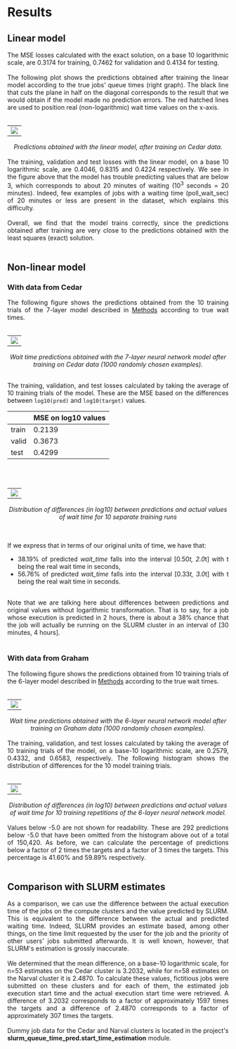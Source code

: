 # Results


## Linear model

<div align="justify">The MSE losses calculated with the exact solution, on a base 10 logarithmic scale, are 0.3174 for training, 0.7462 for validation and 0.4134 for testing. 
<br></br>
The following plot shows the predictions obtained after training the linear model according to the true jobs’ queue times (right graph). The black line that cuts the plane in half on the diagonal corresponds to the result that we would obtain if the model made no prediction errors. The red hatched lines are used to position real (non-logarithmic) wait time values on the x-axis.
<br></br>
<div align="center">
 <table>
  <tr>
   <td><img src="../results/plots/predictions_plot_all_linear.png">
   </td>
  </tr>
 </table>
 <i>Predictions obtained with the linear model, after training on Cedar data.
 </i>
</div>
<br>
The training, validation and test losses with the linear model, on a base 10 logarithmic scale, are 0.4046, 0.8315 and 0.4224 respectively. We see in the figure above that the model has trouble predicting values that are below 3, which corresponds to about 20 minutes of waiting (10<sup>3</sup> seconds = 20 minutes). Indeed, few examples of jobs with a waiting time (poll_wait_sec) of 20 minutes or less are present in the dataset, which explains this difficulty. 
<br></br>
Overall, we find that the model trains correctly, since the predictions obtained after training are very close to the predictions obtained with the least squares (exact) solution.
<br></br>
</div>

## Non-linear model


### With data from Cedar

<div align="justify">The following figure shows the predictions obtained from the 10 training trials of the 7-layer model described in <a href="1_Methods.md"> Methods</a> according to true wait times.
<br></br>
<div align="center">
 <table>
  <tr>
   <td><img src="../results/plots/predictions_plot_1000_7NN.png">
   </td>
  </tr>
 </table>
 <i>Wait time predictions obtained with the 7-layer neural network model after training on Cedar data (1000 randomly chosen examples).
 </i>
</div>
<br>

The training, validation, and test losses calculated by taking the average of 10 training trials of the model. These are the MSE based on the differences between `log10(pred)` and `log10(target)` values.

<div align="center">
 
| | MSE on log10 values |
|-|---------------------|
|train| 0.2139 |
|valid| 0.3673 |
|test|  0.4299 |

</div>

<br><br>
<div align="center">
 <table>
  <tr>
   <td><img src="../results/plots/error_distribution_7NN.png">
   </td>
  </tr>
 </table>
 <i>Distribution of differences (in log10) between predictions and actual values of wait time for 10 separate training runs
 </i>
</div>
<br><br>

If we express that in terms of our original units of time, we have that:

- 38.19% of predicted *wait_time* falls into the interval [0.50*t, 2.0*t] with t being the real wait time in seconds,
- 56.76% of predicted *wait_time* falls into the interval [0.33*t, 3.0*t] with t being the real wait time in seconds.

<br>
Note that we are talking here about differences between predictions and original values without logarithmic transformation. That is to say, for a job whose execution is predicted in 2 hours, there is about a 38% chance that the job will actually be running on the SLURM cluster in an interval of [30 minutes, 4 hours].
<br><br>
</div>

### With data from Graham

<div align="justify">The following figure shows the predictions obtained from 10 training trials of the 6-layer model described in <a href="1_Methods.md"> Methods</a> according to the true wait times.
<br><br>
<div align="center">
 <table>
  <tr>
   <td><img src="../results/plots/predictions_plot_1000_6NN.png">
   </td>
  </tr>
 </table>
 <i>Wait time predictions obtained with the 6-layer neural network model after training on Graham data (1000 randomly chosen examples).
 </i>
</div>
<br>
The training, validation, and test losses calculated by taking the average of 10 training trials of the model, on a base-10 logarithmic scale, are 0.2579, 0.4332, and 0.6583, respectively. The following histogram shows the distribution of differences for the 10 model training trials.
<br><br>
<div align="center">
 <table>
  <tr>
   <td><img src="../results/plots/error_distribution_6NN.png">
   </td>
  </tr>
 </table>
 <i>Distribution of differences (in log10) between predictions and actual values of wait time for 10 training repetitions of the 6-layer neural network model.
 </i>
</div>
<br>
Values below -5.0 are not shown for readability. These are 292 predictions below -5.0 that have been omitted from the histogram above out of a total of 150,420. As before, we can calculate the percentage of predictions below a factor of 2 times the targets and a factor of 3 times the targets. This percentage is 41.60% and 59.89% respectively.
<br><br>
</div>

## Comparison with SLURM estimates

<div align="justify">As a comparison, we can use the difference between the actual execution time of the jobs on the compute clusters and the value predicted by SLURM. This is equivalent to the difference between the actual and predicted waiting time. Indeed, SLURM provides an estimate based, among other things, on the time limit requested by the user for the job and the priority of other users’ jobs submitted afterwards. It is well known, however, that SLURM's estimation is grossly inaccurate.
<br></br>
We determined that the mean difference, on a base-10 logarithmic scale, for n=53 estimates on the Cedar cluster is 3.2032, while for n=58 estimates on the Narval cluster it is 2.4870. To calculate these values, fictitious jobs were submitted on these clusters and for each of them, the estimated job execution start time and the actual execution start time were retrieved. A difference of 3.2032 corresponds to a factor of approximately 1597 times the targets and a difference of 2.4870 corresponds to a factor of approximately 307 times the targets.
<br></br>
Dummy job data for the Cedar and Narval clusters is located in the project's <b>slurm_queue_time_pred.start_time_estimation</b> module.
</div>
